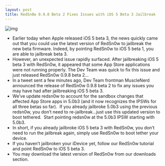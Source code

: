 ```yaml
---
layout: post
title: RedSn0w 0.9.8 Beta 2 Fixes Issues with iOS 5 Beta 3 Jailbreak
---
```

![img](http://media.idownloadblog.com/wp-content/uploads/2011/07/redsn0w-o.0.8-beta-2.png)
* Earlier today when Apple released iOS 5 beta 3, the news quickly came out that you could use the latest version of RedSn0w to jailbreak the new beta firmware. Indeed, by pointing RedSn0w to iOS 5 beta 1, you are able to jailbreak beta 3.
* However, an unexpected issue rapidly surfaced. After jailbreaking iOS 5 beta 3 with RedSn0w, it appeared that some App Store applications were not running properly. The Dev Team was quick to fix this issue and just released RedSn0w 0.9.8 beta 2…
* In a tweet sent a few minutes ago, Dev Team frontman MuscleNerd announced the release of RedSn0w 0.9.8 beta 2 to fix any issues you may have had after jailbreaking iOS 5 beta 3.
* We’ve update redsn0w to account for the sandbox changes that affected App Store apps in 5.0b3 (and it now recognizes the IPSWs for all three betas so far).  If you already jailbroke 5.0b3 using the previous redsn0w, you don’t need to re-jailbreak…just use this updated version to boot tethered.  Start pointing redsn0w at the 5.0b3 IPSW starting with 5.0b3.
* In short, if you already jailbroke iOS 5 beta 3 with RedSn0w, you don’t need to run the jailbreak again, simply use RedSn0w to boot tether your device.
* If you haven’t jailbroken your iDevice yet, follow our RedSn0w tutorial and point RedSn0w to iOS 5 beta 3.
* You may download the latest version of RedSn0w from our downloads section.

